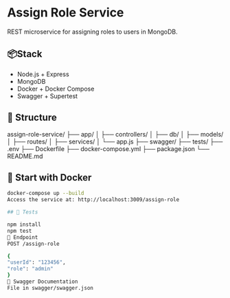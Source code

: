 # Assign Role Service

REST microservice for assigning roles to users in MongoDB.

## 📦Stack
- Node.js + Express
- MongoDB
- Docker + Docker Compose
- Swagger + Supertest

## 📂 Structure

assign-role-service/
├── app/
│ ├── controllers/
│ ├── db/
│ ├── models/
│ ├── routes/
│ ├── services/
│ └── app.js
├── swagger/
├── tests/
├── .env
├── Dockerfile
├── docker-compose.yml
├── package.json
└── README.md


## 🚀 Start with Docker

```bash
docker-compose up --build
Access the service at: http://localhost:3009/assign-role

## 🧪 Tests

npm install
npm test
🔐 Endpoint
POST /assign-role

{
"userId": "123456",
"role": "admin"
}
📄 Swagger Documentation
File in swagger/swagger.json